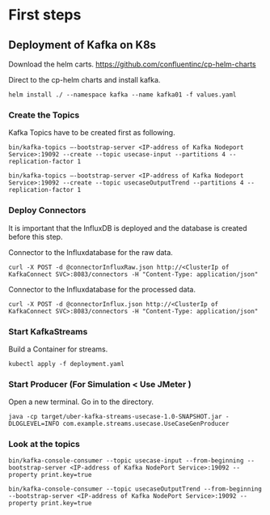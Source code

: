 # First steps

## Deployment of Kafka on K8s
Download the helm carts. https://github.com/confluentinc/cp-helm-charts

Direct to the cp-helm charts and install kafka.

`helm install ./ --namespace kafka --name kafka01 -f values.yaml`

### Create the Topics
Kafka Topics have to be created first as following.

`bin/kafka-topics –-bootstrap-server <IP-address of Kafka Nodeport Service>:19092 --create --topic usecase-input --partitions 4 --replication-factor 1`

`bin/kafka-topics –-bootstrap-server <IP-address of Kafka Nodeport Service>:19092 --create --topic usecaseOutputTrend --partitions 4 --replication-factor 1`

### Deploy Connectors
It is important that the InfluxDB is deployed and the database is created before this step.

Connector to the Influxdatabase for the raw data.

`curl -X POST -d @connectorInfluxRaw.json http://<ClusterIp of KafkaConnect SVC>:8083/connectors -H "Content-Type: application/json"`


Connector to the Influxdatabase for the processed data.

`curl -X POST -d @connectorInflux.json http://<ClusterIp of KafkaConnect SVC>:8083/connectors -H "Content-Type: application/json"`

### Start KafkaStreams
Build a Container for streams.

`kubectl apply -f deployment.yaml`


### Start Producer (For Simulation < Use JMeter )
Open a new terminal. Go in to the directory.

 `java -cp target/uber-kafka-streams-usecase-1.0-SNAPSHOT.jar -DLOGLEVEL=INFO com.example.streams.usecase.UseCaseGenProducer`

### Look at the topics

`bin/kafka-console-consumer --topic usecase-input --from-beginning --bootstrap-server <IP-address of Kafka NodePort Service>:19092 --property print.key=true`

`bin/kafka-console-consumer --topic usecaseOutputTrend --from-beginning --bootstrap-server <IP-address of Kafka NodePort Service>:19092 --property print.key=true`
